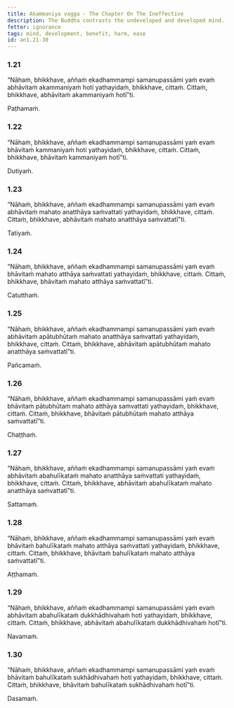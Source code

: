 ```yaml
---
title: Akammaniya vagga - The Chapter On The Ineffective
description: The Buddha contrasts the undeveloped and developed mind.
fetter: ignorance
tags: mind, development, benefit, harm, ease
id: an1.21-30
---
```


### 1.21

“Nāhaṁ, bhikkhave, aññaṁ ekadhammampi samanupassāmi yaṁ evaṁ abhāvitaṁ akammaniyaṁ hoti yathayidaṁ, bhikkhave, cittaṁ. Cittaṁ, bhikkhave, abhāvitaṁ akammaniyaṁ hotī”ti.

Paṭhamaṁ.

### 1.22

“Nāhaṁ, bhikkhave, aññaṁ ekadhammampi samanupassāmi yaṁ evaṁ bhāvitaṁ kammaniyaṁ hoti yathayidaṁ, bhikkhave, cittaṁ. Cittaṁ, bhikkhave, bhāvitaṁ kammaniyaṁ hotī”ti.

Dutiyaṁ.

### 1.23

“Nāhaṁ, bhikkhave, aññaṁ ekadhammampi samanupassāmi yaṁ evaṁ abhāvitaṁ mahato anatthāya saṁvattati yathayidaṁ, bhikkhave, cittaṁ. Cittaṁ, bhikkhave, abhāvitaṁ mahato anatthāya saṁvattatī”ti.

Tatiyaṁ.

### 1.24

“Nāhaṁ, bhikkhave, aññaṁ ekadhammampi samanupassāmi yaṁ evaṁ bhāvitaṁ mahato atthāya saṁvattati yathayidaṁ, bhikkhave, cittaṁ. Cittaṁ, bhikkhave, bhāvitaṁ mahato atthāya saṁvattatī”ti.

Catutthaṁ.

### 1.25

“Nāhaṁ, bhikkhave, aññaṁ ekadhammampi samanupassāmi yaṁ evaṁ abhāvitaṁ apātubhūtaṁ mahato anatthāya saṁvattati yathayidaṁ, bhikkhave, cittaṁ. Cittaṁ, bhikkhave, abhāvitaṁ apātubhūtaṁ mahato anatthāya saṁvattatī”ti.

Pañcamaṁ.

### 1.26

“Nāhaṁ, bhikkhave, aññaṁ ekadhammampi samanupassāmi yaṁ evaṁ bhāvitaṁ pātubhūtaṁ mahato atthāya saṁvattati yathayidaṁ, bhikkhave, cittaṁ. Cittaṁ, bhikkhave, bhāvitaṁ pātubhūtaṁ mahato atthāya saṁvattatī”ti.

Chaṭṭhaṁ.

### 1.27

“Nāhaṁ, bhikkhave, aññaṁ ekadhammampi samanupassāmi yaṁ evaṁ abhāvitaṁ abahulīkataṁ mahato anatthāya saṁvattati yathayidaṁ, bhikkhave, cittaṁ. Cittaṁ, bhikkhave, abhāvitaṁ abahulīkataṁ mahato anatthāya saṁvattatī”ti.

Sattamaṁ.

### 1.28

“Nāhaṁ, bhikkhave, aññaṁ ekadhammampi samanupassāmi yaṁ evaṁ bhāvitaṁ bahulīkataṁ mahato atthāya saṁvattati yathayidaṁ, bhikkhave, cittaṁ. Cittaṁ, bhikkhave, bhāvitaṁ bahulīkataṁ mahato atthāya saṁvattatī”ti.

Aṭṭhamaṁ.

### 1.29

“Nāhaṁ, bhikkhave, aññaṁ ekadhammampi samanupassāmi yaṁ evaṁ abhāvitaṁ abahulīkataṁ dukkhādhivahaṁ hoti yathayidaṁ, bhikkhave, cittaṁ. Cittaṁ, bhikkhave, abhāvitaṁ abahulīkataṁ dukkhādhivahaṁ hotī”ti.

Navamaṁ.

### 1.30

“Nāhaṁ, bhikkhave, aññaṁ ekadhammampi samanupassāmi yaṁ evaṁ bhāvitaṁ bahulīkataṁ sukhādhivahaṁ hoti yathayidaṁ, bhikkhave, cittaṁ. Cittaṁ, bhikkhave, bhāvitaṁ bahulīkataṁ sukhādhivahaṁ hotī”ti.

Dasamaṁ.
